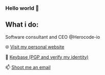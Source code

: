 ### Hello world 👋

<h2>
 What i do:
</h2>

Software consultant and CEO @Herocode-io

:globe_with_meridians: [Visit my personal website](https://www.noahbohme.com "Personal Website")

:key: [Keybase (PGP and verify my identity)](https://www.soc.noahbohme.com/key "Keybase") 

:mailbox: [Shoot me an email](mailto:noah@noahbohme.com "Email")

